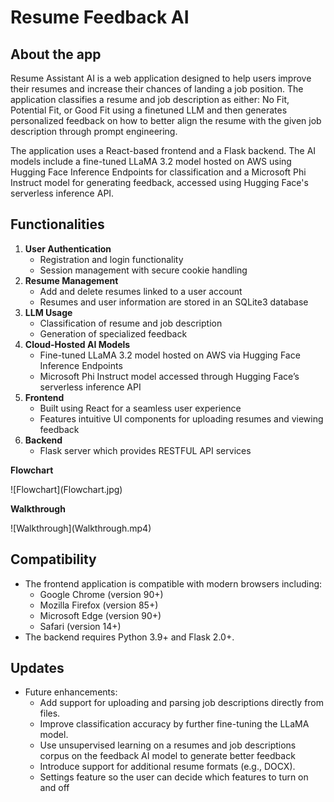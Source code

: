 # **Resume Feedback AI**

## **About the app**

Resume Assistant AI is a web application designed to help users improve their resumes and increase their chances of landing a job position. The application classifies a resume and job description as either: No Fit, Potential Fit, or Good Fit using a finetuned LLM and then generates personalized feedback on how to better align the resume with the given job description through prompt engineering.

The application uses a React-based frontend and a Flask backend. The AI models include a fine-tuned LLaMA 3.2 model hosted on AWS using Hugging Face Inference Endpoints for classification and a Microsoft Phi Instruct model for generating feedback, accessed using Hugging Face's serverless inference API. 

## **Functionalities**

1. **User Authentication**  
   * Registration and login functionality  
   * Session management with secure cookie handling  
2. **Resume Management**  
   * Add and delete resumes linked to a user account  
   * Resumes and user information are stored in an SQLite3 database  
3. **LLM Usage**  
   * Classification of resume and job description  
   * Generation of specialized feedback  
4. **Cloud-Hosted AI Models**  
   * Fine-tuned LLaMA 3.2 model hosted on AWS via Hugging Face Inference Endpoints  
   * Microsoft Phi Instruct model accessed through Hugging Face’s serverless inference API  
5. **Frontend**  
   * Built using React for a seamless user experience  
   * Features intuitive UI components for uploading resumes and viewing feedback  
6. **Backend**  
   * Flask server which provides RESTFUL API services

**Flowchart**

 \!\[Flowchart\](Flowchart.jpg)

**Walkthrough**

 \!\[Walkthrough\](Walkthrough.mp4)

## **Compatibility**

* The frontend application is compatible with modern browsers including:  
  * Google Chrome (version 90+)  
  * Mozilla Firefox (version 85+)  
  * Microsoft Edge (version 90+)  
  * Safari (version 14+)  
* The backend requires Python 3.9+ and Flask 2.0+.

## **Updates**

* Future enhancements:  
  * Add support for uploading and parsing job descriptions directly from files.  
  * Improve classification accuracy by further fine-tuning the LLaMA model.  
  * Use unsupervised learning on a resumes and job descriptions corpus on the feedback AI model to generate better feedback  
  * Introduce support for additional resume formats (e.g., DOCX).  
  * Settings feature so the user can decide which features to turn on and off

